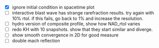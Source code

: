 - [x] ignore initial condition in spacetime plot
- [ ] interactive blast wave has strange rarefraction results. try again with 10% rtol. if this fails, go back to 1% and increase the resolution.
- [ ] hydro version of composite profile, show how NAD_rtol varies
- [ ] redo KH with 10 snapshots. show that they start similar and diverge.
- [ ] show smooth convergence in 2D for good measure
- [ ] double mach reflection
